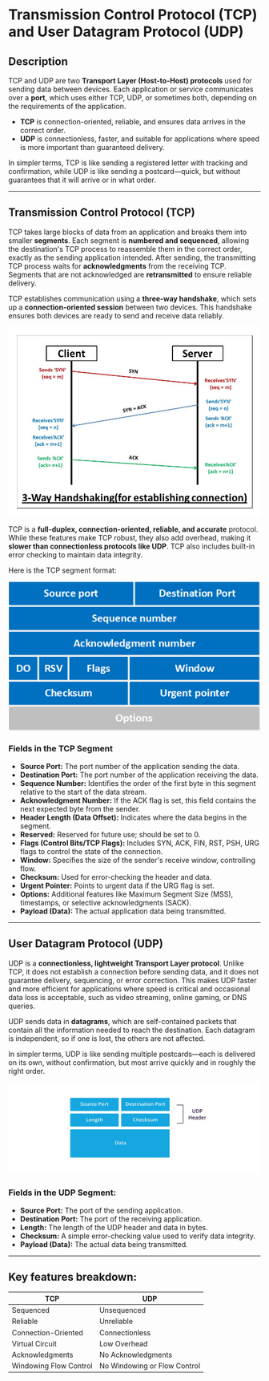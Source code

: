 # Transmission Control Protocol (TCP) and User Datagram Protocol (UDP)

## Description
TCP and UDP are two **Transport Layer (Host-to-Host) protocols** used for sending data between devices. Each application or service communicates over a **port**, which uses either TCP, UDP, or sometimes both, depending on the requirements of the application.  

- **TCP** is connection-oriented, reliable, and ensures data arrives in the correct order.  
- **UDP** is connectionless, faster, and suitable for applications where speed is more important than guaranteed delivery.  

In simpler terms, TCP is like sending a registered letter with tracking and confirmation, while UDP is like sending a postcard—quick, but without guarantees that it will arrive or in what order.

---

## Transmission Control Protocol (TCP)

TCP takes large blocks of data from an application and breaks them into smaller **segments**. Each segment is **numbered and sequenced**, allowing the destination's TCP process to reassemble them in the correct order, exactly as the sending application intended. After sending, the transmitting TCP process waits for **acknowledgments** from the receiving TCP. Segments that are not acknowledged are **retransmitted** to ensure reliable delivery.

TCP establishes communication using a **three-way handshake**, which sets up a **connection-oriented session** between two devices. This handshake ensures both devices are ready to send and receive data reliably.

![TCP Handshake](../../10-Personal/Images/what-is-a-tcp-3-way-handshake-process-three-way-handshaking-establishing-connection-6a724e77ba96e241.jpg)

TCP is a **full-duplex, connection-oriented, reliable, and accurate** protocol. While these features make TCP robust, they also add overhead, making it **slower than connectionless protocols like UDP**. TCP also includes built-in error checking to maintain data integrity.

Here is the TCP segment format:

![Photo of TCP Segment](../../10-Personal/Images/tcp-header.png)

### Fields in the TCP Segment

- **Source Port:** The port number of the application sending the data.  
- **Destination Port:** The port number of the application receiving the data.  
- **Sequence Number:** Identifies the order of the first byte in this segment relative to the start of the data stream.  
- **Acknowledgment Number:** If the ACK flag is set, this field contains the next expected byte from the sender.  
- **Header Length (Data Offset):** Indicates where the data begins in the segment.  
- **Reserved:** Reserved for future use; should be set to 0.  
- **Flags (Control Bits/TCP Flags):** Includes SYN, ACK, FIN, RST, PSH, URG flags to control the state of the connection.  
- **Window:** Specifies the size of the sender's receive window, controlling flow.  
- **Checksum:** Used for error-checking the header and data.  
- **Urgent Pointer:** Points to urgent data if the URG flag is set.  
- **Options:** Additional features like Maximum Segment Size (MSS), timestamps, or selective acknowledgments (SACK).  
- **Payload (Data):** The actual application data being transmitted.  

--- 

## User Datagram Protocol (UDP)

UDP is a **connectionless, lightweight Transport Layer protocol**. Unlike TCP, it does not establish a connection before sending data, and it does not guarantee delivery, sequencing, or error correction. This makes UDP faster and more efficient for applications where speed is critical and occasional data loss is acceptable, such as video streaming, online gaming, or DNS queries.  

UDP sends data in **datagrams**, which are self-contained packets that contain all the information needed to reach the destination. Each datagram is independent, so if one is lost, the others are not affected.  

In simpler terms, UDP is like sending multiple postcards—each is delivered on its own, without confirmation, but most arrive quickly and in roughly the right order.

![Photo of UDP Segment](../../10-Personal/Images/UDP-packet.jpg)  

### Fields in the UDP Segment:
- **Source Port:** The port of the sending application.  
- **Destination Port:** The port of the receiving application.  
- **Length:** The length of the UDP header and data in bytes.  
- **Checksum:** A simple error-checking value used to verify data integrity.  
- **Payload (Data):** The actual data being transmitted.  

---

## Key features breakdown:

| **TCP** | **UDP** |
|---------|---------|
| Sequenced | Unsequenced |
| Reliable | Unreliable |
| Connection-Oriented | Connectionless |
| Virtual Circuit | Low Overhead |
| Acknowledgments | No Acknowledgments |
| Windowing Flow Control | No Windowing or Flow Control |